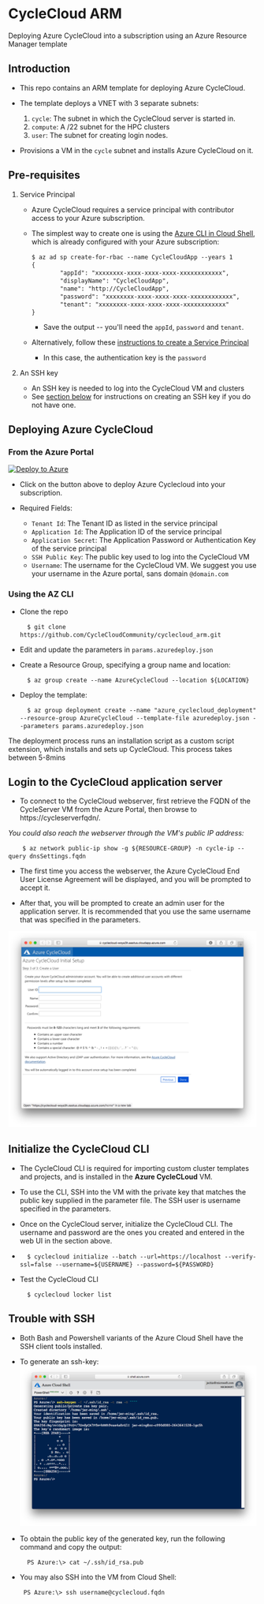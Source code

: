 # CycleCloud ARM 
Deploying Azure CycleCloud into a subscription using an Azure Resource Manager template

## Introduction
- This repo contains an ARM template for deploying Azure CycleCloud.
- The template deploys a VNET with 3 separate subnets:

  1. `cycle`: The subnet in which the CycleCloud server is started in.
  2. `compute`: A /22 subnet for the HPC clusters
  3. `user`: The subnet for creating login nodes.

- Provisions a VM in the `cycle` subnet and installs Azure CycleCloud on it.

## Pre-requisites
1. Service Principal
    - Azure CycleCloud requires a service principal with contributor access to your Azure subscription. 

    - The simplest way to create one is using the [Azure CLI in Cloud Shell](https://shell.azure.com), which is already configured with your Azure subscription:
        ```
        $ az ad sp create-for-rbac --name CycleCloudApp --years 1
        {
                "appId": "xxxxxxxx-xxxx-xxxx-xxxx-xxxxxxxxxxxx",
                "displayName": "CycleCloudApp",
                "name": "http://CycleCloudApp",
                "password": "xxxxxxxx-xxxx-xxxx-xxxx-xxxxxxxxxxxx",
                "tenant": "xxxxxxxx-xxxx-xxxx-xxxx-xxxxxxxxxxxx"
        }
        ```
        - Save the output -- you'll need the `appId`, `password` and `tenant`. 

    - Alternatively, follow these [instructions to create a Service Principal](https://docs.microsoft.com/en-us/azure/azure-resource-manager/resource-group-create-service-principal-portal) 
        -  In this case, the authentication key is the `password`

2. An SSH key

    - An SSH key is needed to log into the CycleCloud VM and clusters
    - See [section below](#trouble_with_ssh) for instructions on creating an SSH key if you do not have one.

## Deploying Azure CycleCloud
### From the Azure Portal

[![Deploy to Azure](https://azuredeploy.net/deploybutton.svg)](https://portal.azure.com/#create/Microsoft.Template/uri/https%3A%2F%2Fraw.githubusercontent.com%2FCycleCloudCommunity%2Fcyclecloud_arm%2Fdeploy-azure%2Fazuredeploy.json)

- Click on the button above to deploy Azure Cyclecloud into your subscription. 
- Required Fields:

    - `Tenant Id`: The Tenant ID as listed in the service principal
    - `Application Id`: The Application ID of the service principal
    - `Application Secret`: The Application Password or Authentication Key of the service principal
    - `SSH Public Key`: The public key used to log into the CycleCloud VM
    - `Username`: The username for the CycleCloud VM. We suggest you use your username in the Azure portal, sans domain `@domain.com`


### Using the AZ CLI

* Clone the repo 

        $ git clone https://github.com/CycleCloudCommunity/cyclecloud_arm.git

* Edit and update the parameters in `params.azuredeploy.json`  

* Create a Resource Group, specifying a group name and location:

        $ az group create --name AzureCycleCloud --location ${LOCATION}

* Deploy the template:

        $ az group deployment create --name "azure_cyclecloud_deployment" --resource-group AzureCycleCloud --template-file azuredeploy.json --parameters params.azuredeploy.json

The deployment process runs an installation script as a custom script extension, which installs and sets up CycleCloud. This process takes between 5-8mins

## Login to the CycleCloud application server

* To connect to the CycleCloud webserver, first retrieve the FQDN of the CycleServer VM from the Azure Portal, then browse to https://cycleserverfqdn/. 

_You could also reach the webserver through the VM's public IP address:_

        $ az network public-ip show -g ${RESOURCE-GROUP} -n cycle-ip --query dnsSettings.fqdn

* The first time you access the webserver, the Azure CycleCloud End User License Agreement will be displayed, and you will be prompted to accept it.

* After that, you will be prompted to create an admin user for the application server. It is recommended that you use the same username that was specified in the parameters. 

![createuser](images/cyclecloud-create-user.png)


## Initialize the CycleCloud CLI
* The CycleCloud CLI is required for importing custom cluster templates and projects, and is installed in the **Azure CycleCLoud** VM. 
* To use the CLI, SSH into the VM with the private key that matches the public key supplied in the parameter file. The SSH user is username specified in the parameters.

* Once on the CycleCloud server, initialize the CycleCloud CLI. The username and password are the ones you created and entered in the web UI in the section above.
* 
        $ cyclecloud initialize --batch --url=https://localhost --verify-ssl=false --username=${USERNAME} --password=${PASSWORD}

* Test the CycleCloud CLI

        $ cyclecloud locker list


## Trouble with SSH
- Both Bash and Powershell variants of the Azure Cloud Shell have the SSH client tools installed.
- To generate an ssh-key:
![ssh-keygen](images/powershell-ssh-keygen.png)

- To obtain the public key of the generated key, run the following command and copy the output:

        PS Azure:\> cat ~/.ssh/id_rsa.pub

- You may also SSH into the VM from Cloud Shell:

       PS Azure:\> ssh username@cyclecloud.fqdn 
